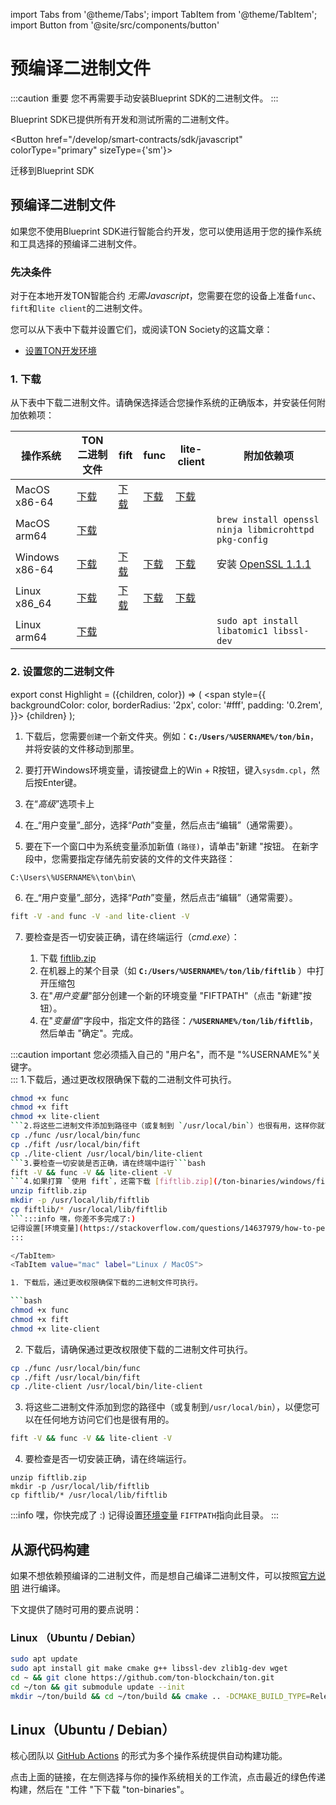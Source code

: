 import Tabs from '@theme/Tabs';
import TabItem from '@theme/TabItem';
import Button from '@site/src/components/button'

# 预编译二进制文件

:::caution 重要
您不再需要手动安装Blueprint SDK的二进制文件。
:::

Blueprint SDK已提供所有开发和测试所需的二进制文件。

<Button href="/develop/smart-contracts/sdk/javascript"
colorType="primary" sizeType={'sm'}>

迁移到Blueprint SDK

</Button>

## 预编译二进制文件

如果您不使用Blueprint SDK进行智能合约开发，您可以使用适用于您的操作系统和工具选择的预编译二进制文件。

### 先决条件

对于在本地开发TON智能合约 *无需Javascript*，您需要在您的设备上准备`func`、`fift`和`lite client`的二进制文件。

您可以从下表中下载并设置它们，或阅读TON Society的这篇文章：

- [设置TON开发环境](https://blog.ton.org/setting-up-a-ton-development-environment)

### 1. 下载

从下表中下载二进制文件。请确保选择适合您操作系统的正确版本，并安装任何附加依赖项：

| 操作系统                               | TON二进制文件                                                                                  | fift                                                                                   | func                                                                                   | lite-client                                                                                   | 附加依赖项                                                                                                   |
| ---------------------------------- | ----------------------------------------------------------------------------------------- | -------------------------------------------------------------------------------------- | -------------------------------------------------------------------------------------- | --------------------------------------------------------------------------------------------- | ------------------------------------------------------------------------------------------------------- |
| MacOS x86-64                       | [下载](https://github.com/ton-blockchain/ton/releases/latest/download/ton-mac-x86-64.zip)   | [下载](https://github.com/ton-blockchain/ton/releases/latest/download/fift-mac-x86-64)   | [下载](https://github.com/ton-blockchain/ton/releases/latest/download/func-mac-x86-64)   | [下载](https://github.com/ton-blockchain/ton/releases/latest/download/lite-client-mac-x86-64)   |                                                                                                         |
| MacOS arm64                        | [下载](https://github.com/ton-blockchain/ton/releases/latest/download/ton-mac-arm64.zip)    |                                                                                        |                                                                                        |                                                                                               | `brew install openssl ninja libmicrohttpd pkg-config`                                                   |
| Windows x86-64                     | [下载](https://github.com/ton-blockchain/ton/releases/latest/download/ton-win-x86-64.zip)   | [下载](https://github.com/ton-blockchain/ton/releases/latest/download/fift.exe)          | [下载](https://github.com/ton-blockchain/ton/releases/latest/download/func.exe)          | [下载](https://github.com/ton-blockchain/ton/releases/latest/download/lite-client.exe)          | 安装 [OpenSSL 1.1.1](/ton-binaries/windows/Win64OpenSSL_Light-1_1_1q.msi) |
| Linux  x86_64 | [下载](https://github.com/ton-blockchain/ton/releases/latest/download/ton-linux-x86_64.zip) | [下载](https://github.com/ton-blockchain/ton/releases/latest/download/fift-linux-x86_64) | [下载](https://github.com/ton-blockchain/ton/releases/latest/download/func-linux-x86_64) | [下载](https://github.com/ton-blockchain/ton/releases/latest/download/lite-client-linux-x86_64) |                                                                                                         |
| Linux  arm64                       | [下载](https://github.com/ton-blockchain/ton/releases/latest/download/ton-linux-arm64.zip)  |                                                                                        |                                                                                        |                                                                                               | `sudo apt install libatomic1 libssl-dev`                                                                |

### 2. 设置您的二进制文件

export const Highlight = ({children, color}) => (
<span
style={{
backgroundColor: color,
borderRadius: '2px',
color: '#fff',
padding: '0.2rem',
}}>
{children} </span>
);

<Tabs groupId="operating-systems">
  <TabItem value="win" label="Windows">

1. 下载后，您需要`创建`一个新文件夹。例如：**`C:/Users/%USERNAME%/ton/bin`**，并将安装的文件移动到那里。

2. 要打开Windows环境变量，请按键盘上的<Highlight color="#1877F2">Win + R</Highlight>按钮，键入`sysdm.cpl`，然后按Enter键。

3. 在“*高级*”选项卡上

4. 在_“用户变量”_部分，选择“*Path*”变量，然后点击<Highlight color="#1877F2">“编辑”</Highlight>（通常需要）。

5. 要在下一个窗口中为系统变量添加新值 `(路径)`，请单击<Highlight color="#1877F2">"新建 "</Highlight>按钮。
   在新字段中，您需要指定存储先前安装的文件的文件夹路径：

```
C:\Users\%USERNAME%\ton\bin\
```

6. 在_“用户变量”_部分，选择“*Path*”变量，然后点击<Highlight color="#1877F2">“编辑”</Highlight>（通常需要）。

```bash
fift -V -and func -V -and lite-client -V
```

7. 要检查是否一切安装正确，请在终端运行（*cmd.exe*）：

   1. 下载 [fiftlib.zip](/ton-binaries/windows/fiftlib.zip)
   2. 在机器上的某个目录（如 **`C:/Users/%USERNAME%/ton/lib/fiftlib`** ）中打开压缩包
   3. 在"*用户变量*"部分创建一个新的环境变量 "FIFTPATH"（点击 "<Highlight color="#1877F2">新建</Highlight>"按钮）。
   4. 在"*变量值*"字段中，指定文件的路径：**`/%USERNAME%/ton/lib/fiftlib`**，然后单击 "<Highlight color="#1877F2">确定</Highlight>"。完成。

:::caution important
您必须插入自己的 "用户名"，而不是 "%USERNAME%"关键字。\
:::
</TabItem>
<TabItem value="mac" label="Linux / MacOS">
1.下载后，通过更改权限确保下载的二进制文件可执行。

```bash
chmod +x func
chmod +x fift
chmod +x lite-client
```2.将这些二进制文件添加到路径中（或复制到 `/usr/local/bin`）也很有用，这样你就可以在任何地方访问它们。```bash
cp ./func /usr/local/bin/func
cp ./fift /usr/local/bin/fift
cp ./lite-client /usr/local/bin/lite-client
```3.要检查一切安装是否正确，请在终端中运行```bash
fift -V && func -V && lite-client -V
```4.如果打算 `使用 fift`，还需下载 [fiftlib.zip](/ton-binaries/windows/fiftlib.zip)，在设备上的某个目录（如 `/usr/local/lib/fiftlib`）中打开该压缩包，并设置环境变量 `FIFTPATH` 指向该目录。```
unzip fiftlib.zip
mkdir -p /usr/local/lib/fiftlib
cp fiftlib/* /usr/local/lib/fiftlib
```:::info 嘿，你差不多完成了:)
记得设置[环境变量](https://stackoverflow.com/questions/14637979/how-to-permanently-set-path-on-linux-unix) `FIFTPATH`指向此目录。
:::

</TabItem>
<TabItem value="mac" label="Linux / MacOS">

1. 下载后，通过更改权限确保下载的二进制文件可执行。

```bash
chmod +x func
chmod +x fift
chmod +x lite-client
```

2. 下载后，请确保通过更改权限使下载的二进制文件可执行。

```bash
cp ./func /usr/local/bin/func
cp ./fift /usr/local/bin/fift
cp ./lite-client /usr/local/bin/lite-client
```

3. 将这些二进制文件添加到您的路径中（或复制到`/usr/local/bin`），以便您可以在任何地方访问它们也是很有用的。

```bash
fift -V && func -V && lite-client -V
```

4. 要检查是否一切安装正确，请在终端运行。

```
unzip fiftlib.zip
mkdir -p /usr/local/lib/fiftlib
cp fiftlib/* /usr/local/lib/fiftlib
```

:::info 嘿，你快完成了 :)
记得设置[环境变量](https://stackoverflow.com/questions/14637979/how-to-permanently-set-path-on-linux-unix) `FIFTPATH`指向此目录。
:::

  </TabItem>
</Tabs>

## 从源代码构建

如果不想依赖预编译的二进制文件，而是想自己编译二进制文件，可以按照[官方说明](/v3/guidelines/smart-contracts/howto/compile/compilation-instructions) 进行编译。

下文提供了随时可用的要点说明：

### Linux （Ubuntu / Debian）

```bash
sudo apt update
sudo apt install git make cmake g++ libssl-dev zlib1g-dev wget
cd ~ && git clone https://github.com/ton-blockchain/ton.git
cd ~/ton && git submodule update --init
mkdir ~/ton/build && cd ~/ton/build && cmake .. -DCMAKE_BUILD_TYPE=Release && make -j 4
```

## Linux（Ubuntu / Debian）

核心团队以 [GitHub Actions](https://github.com/ton-blockchain/ton/releases/latest) 的形式为多个操作系统提供自动构建功能。

点击上面的链接，在左侧选择与你的操作系统相关的工作流，点击最近的绿色传递构建，然后在 "工件 "下下载 "ton-binaries"。
